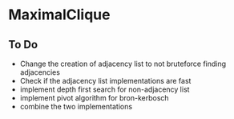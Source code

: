 # MaximalClique

## To Do

* Change the creation of adjacency list to not bruteforce finding adjacencies
* Check if the adjacency list implementations are fast
* implement depth first search for non-adjacency list
* implement pivot algorithm for bron-kerbosch
* combine the two implementations
